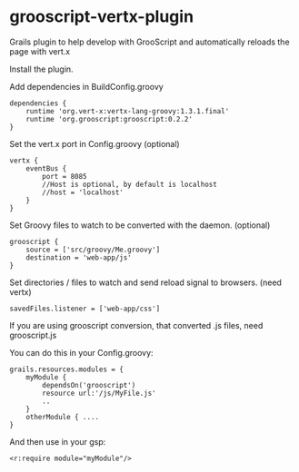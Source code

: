 grooscript-vertx-plugin
=======================

Grails plugin to help develop with GrooScript and automatically reloads the page with vert.x

Install the plugin.

Add dependencies in BuildConfig.groovy

    dependencies {
        runtime 'org.vert-x:vertx-lang-groovy:1.3.1.final'
        runtime 'org.grooscript:grooscript:0.2.2'
    }

Set the vert.x port in Config.groovy (optional)

    vertx {
        eventBus {
            port = 8085
            //Host is optional, by default is localhost
            //host = 'localhost'
        }
    }

Set Groovy files to watch to be converted with the daemon. (optional)

    grooscript {
        source = ['src/groovy/Me.groovy']
        destination = 'web-app/js'
    }

Set directories / files to watch and send reload signal to browsers. (need vertx)

    savedFiles.listener = ['web-app/css']


If you are using grooscript conversion, that converted .js files, need grooscript.js

You can do this in your Config.groovy:

    grails.resources.modules = {
        myModule {
            dependsOn('grooscript')
            resource url:'/js/MyFile.js'
            ..
        }
        otherModule { ....
    }

And then use in your gsp:

    <r:require module="myModule"/>